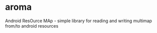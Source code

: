 # aroma
Android ResOurce MAp - simple library for reading and writing multimap from/to android resources
